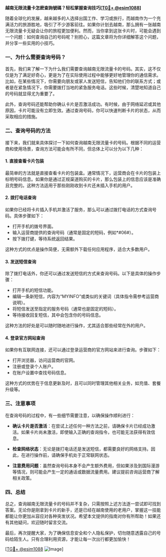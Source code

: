 **越南无限流量卡怎麽查詢號碼？轻松掌握查询技巧[[TG💪+ @esim1088](https://t.me/s/esim1088)]**

随着全球化的发展，越来越多的人选择出国工作、学习或旅行，而越南作为一个充满活力的旅游胜地，吸引了不少游客前往。如果你计划去越南，那么拥有一张越南无限流量卡无疑会让你的旅程更加便利。然而，当你拿到这张卡片时，可能会遇到一个问题：如何查询自己的号码呢？别担心，这篇文章将为你详细解答这个问题，并分享一些实用的小技巧。

### 一、为什么需要查询号码？

首先，我们来了解一下为什么我们需要查询越南无限流量卡的号码。其实，这不仅仅是为了满足好奇心，更是为了在实际使用过程中能够更好地管理你的通信需求。比如，在某些情况下，你需要向朋友或家人发送短信，告知他们你的联系方式；或者是在紧急情况下，你需要拨打当地的紧急服务电话。这些时候，清楚地知道自己的号码就显得尤为重要了。

此外，查询号码还能帮助你确认卡片是否激活成功。有时候，由于网络延迟或其他原因，卡片可能没有立即生效。通过查询号码，你可以快速判断卡片的状态，从而采取相应的措施。

### 二、查询号码的方法

接下来，我们就来具体探讨一下如何查询越南无限流量卡的号码。根据不同的运营商和使用场景，查询方法可能会有所不同，但总体上可以分为以下几种：

#### 1. **直接查看卡片包装**

最简单的方法就是直接查看卡片的包装盒。通常情况下，运营商会在卡片的包装上标明号码信息。如果你是通过正规渠道购买的卡片，那么包装上的信息应该是准确且完整的。这种方法适用于那些刚刚收到卡片还未插入手机的用户。

#### 2. **拨打电话查询**

如果你已经将卡片插入手机并激活了服务，那么可以通过拨打电话的方式查询号码。具体步骤如下：

- 打开手机的拨号界面。
- 输入运营商提供的查询号码（通常是固定的短码，例如*#06#）。
- 按下拨打键，等待系统返回结果。

这种方式的优点是操作简便，无需额外下载任何应用程序，适合大多数用户。

#### 3. **发送短信查询**

除了拨打电话外，你还可以通过发送短信的方式来查询号码。以下是具体的操作步骤：

- 打开手机的短信功能。
- 编辑一条新短信，内容为“MYINFO”或类似的关键词（具体指令需参考运营商说明）。
- 将短信发送至指定的服务号码（通常也是固定的短码）。
- 等待接收回复短信，其中会包含你的号码信息。

这种方法的好处是可以随时随地进行操作，尤其适合那些经常在外的用户。

#### 4. **登录官方网站查询**

如果你有互联网连接，还可以通过登录运营商的官方网站来进行查询。步骤如下：

- 打开浏览器，访问运营商的官网。
- 注册或登录个人账户。
- 在账户设置中查找号码信息。

这种方式的优势在于信息更新及时，且可以同时管理其他相关业务，如充值、套餐升级等。

### 三、注意事项

在查询号码的过程中，有一些细节需要注意，以确保操作顺利进行：

- **确认卡片是否激活**：在尝试上述任何一种方法之前，请确保卡片已经成功激活。如果卡片尚未激活，即使输入正确的查询指令，也可能无法获得有效信息。
  
- **检查网络状态**：无论是拨打电话还是发送短信，都需要良好的网络支持。因此，在进行操作前，请确保手机处于正常联网状态。

- **注意费用问题**：虽然查询号码本身不会产生额外费用，但如果涉及到国际漫游等情况，则可能会产生一定的通话或数据流量费用。建议提前咨询运营商了解相关政策。

### 四、总结

总之，查询越南无限流量卡的号码并不复杂，只需按照上述方法逐一尝试即可找到答案。无论你是刚拿到卡片的新手，还是已经在越南使用的老用户，掌握这一技能都能让你更加从容应对各种突发状况。希望本文提供的指南对你有所帮助！如果还有其他疑问，欢迎随时留言交流。

最后，再次提醒大家，为了确保信息安全和个人隐私保护，切勿随意透露自己的号码给陌生人。只有合理利用资源，才能让每一次出行都更加愉快！

[[TG💪+ @esim1088](https://t.me/s/esim1088) ![Image](https://i.postimg.cc/4NQfJmqS/Snipaste-2025-05-13-00-14-12.png)]